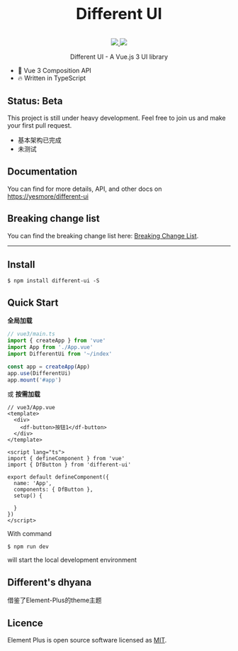 <p align="center">
  <div style='text-align:center;font-size:30px'><h3>Different UI</h1></div>
</p>

<p align="center">
  <a href="https://www.npmjs.org/package/different-ui">
    <img src="https://img.shields.io/npm/v/different-ui.svg">
  </a>
  <a href="https://npmcharts.com/compare/different-ui?minimal=true">
    <img src="http://img.shields.io/npm/dm/different-ui.svg">
  </a>
  <br>
</p>

<p align="center">Different UI - A Vue.js 3 UI library</p>

- 💪 Vue 3 Composition API
- 🔥 Written in TypeScript



## Status: Beta

This project is still under heavy development. Feel free to join us and make your first pull request.

- 基本架构已完成
- 未测试

## Documentation

You can find for more details, API, and other docs on [https://yesmore/different-ui]()

## Breaking change list

You can find the breaking change list here: [Breaking Change List](https://github.com/yesmore/different-ui/issues/162).

---

## Install

```shell
$ npm install different-ui -S
```

## Quick Start

**全局加载**

```ts
// vue3/main.ts
import { createApp } from 'vue'
import App from './App.vue'
import DifferentUi from '~/index'

const app = createApp(App)
app.use(DifferentUi)
app.mount('#app')
```

或 **按需加载**

```tsx
// vue3/App.vue
<template>
  <div>
  	<df-button>按钮1</df-button>	
  </div>
</template>

<script lang="ts">
import { defineComponent } from 'vue'
import { DfButton } from 'different-ui'

export default defineComponent({
  name: 'App',
  components: { DfButton },
  setup() {
      
  }
})    
</script>
```

With command

```shell
$ npm run dev
```

will start the local development environment

## Different's dhyana

借鉴了Element-Plus的theme主题



## Licence

Element Plus is open source software licensed as
[MIT](https://github.com/element-plus/element-plus/blob/master/LICENSE).

